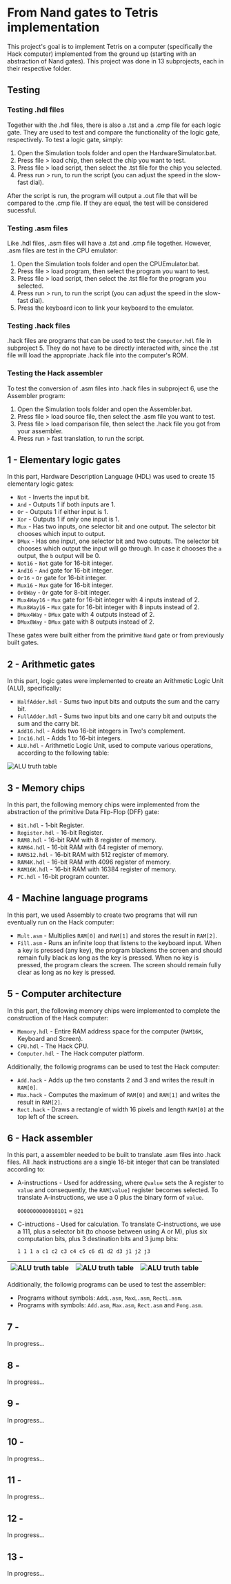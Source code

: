 # From Nand gates to Tetris implementation

This project's goal is to implement Tetris on a computer (specifically the Hack computer) implemented from the ground up (starting with an abstraction of Nand gates). This project was done in 13 subprojects, each in their respective folder.

## Testing

### Testing .hdl files

Together with the .hdl files, there is also a .tst and a .cmp file for each logic gate. They are used to test and compare the functionality of the logic gate, respectively. To test a logic gate, simply:

1. Open the Simulation tools folder and open the HardwareSimulator.bat.
2. Press file > load chip, then select the chip you want to test.
3. Press file > load script, then select the .tst file for the chip you selected.
4. Press run > run, to run the script (you can adjust the speed in the slow-fast dial).

After the script is run, the program will output a .out file that will be compared to the .cmp file. If they are equal, the test will be considered sucessful.

### Testing .asm files

Like .hdl files, .asm files will have a .tst and .cmp file together. However, .asm files are test in the CPU emulator:

1. Open the Simulation tools folder and open the CPUEmulator.bat.
2. Press file > load program, then select the program you want to test.
3. Press file > load script, then select the .tst file for the program you selected.
4. Press run > run, to run the script (you can adjust the speed in the slow-fast dial).
5. Press the keyboard icon to link your keyboard to the emulator.

### Testing .hack files

.hack files are programs that can be used to test the `Computer.hdl` file in subproject 5. They do not have to be directly interacted with, since the .tst file will load the appropriate .hack file into the computer's ROM.

### Testing the Hack assembler

To test the conversion of .asm files into .hack files in subproject 6, use the Assembler program:

1. Open the Simulation tools folder and open the Assembler.bat.
2. Press file > load source file, then select the .asm file you want to test.
3. Press file > load comparison file, then select the .hack file you got from your assembler.
4. Press run > fast translation, to run the script.

## 1 - Elementary logic gates

In this part, Hardware Description Language (HDL) was used to create 15 elementary logic gates: 

+ `Not` - Inverts the input bit.
+ `And` - Outputs 1 if both inputs are 1.
+ `Or` - Outputs 1 if either input is 1.
+ `Xor` - Outputs 1 if only one input is 1.
+ `Mux` - Has two inputs, one selector bit and one output. The selector bit chooses which input to output.
+ `DMux` - Has one input, one selector bit and two outputs. The selector bit chooses which output the input will go through. In case it chooses the `a` output, the `b` output will be 0.
+ `Not16` - `Not` gate for 16-bit integer.
+ `And16` - `And` gate for 16-bit integer.
+ `Or16` - `Or` gate for 16-bit integer.
+ `Mux16` - `Mux` gate for 16-bit integer.
+ `Or8Way` - `Or` gate for 8-bit integer.
+ `Mux4Way16` - `Mux` gate for 16-bit integer with 4 inputs instead of 2.
+ `Mux8Way16` - `Mux` gate for 16-bit integer with 8 inputs instead of 2.
+ `DMux4Way` - `DMux` gate with 4 outputs  instead of 2.
+ `DMux8Way` - `DMux` gate with 8 outputs  instead of 2.

These gates were built either from the primitive `Nand` gate or from previously built gates.


## 2 - Arithmetic gates

In this part, logic gates were implemented to create an Arithmetic Logic Unit (ALU), specifically: 

+ `HalfAdder.hdl` - Sums two input bits and outputs the sum and the carry bit.
+ `FullAdder.hdl` - Sums two input bits and one carry bit and outputs the sum and the carry bit.
+ `Add16.hdl` - Adds two 16-bit integers in Two's complement.
+ `Inc16.hdl` - Adds 1 to 16-bit integers.
+ `ALU.hdl` - Arithmetic Logic Unit, used to compute various operations, according to the following table:

![ALU truth table](https://github.com/rokobo/From-Nand-gates-to-Tetris-implementation/blob/main/images/ALU_truth_table.png?raw=true)

## 3 - Memory chips

In this part, the following memory chips were implemented from the abstraction of the primitive Data Flip-Flop (DFF) gate:

+ `Bit.hdl` - 1-bit Register.
+ `Register.hdl` - 16-bit Register.
+ `RAM8.hdl` - 16-bit RAM with 8 register of memory.
+ `RAM64.hdl` - 16-bit RAM with 64 register of memory.
+ `RAM512.hdl` - 16-bit RAM with 512 register of memory.
+ `RAM4K.hdl` - 16-bit RAM with 4096 register of memory.
+ `RAM16K.hdl` - 16-bit RAM with 16384 register of memory.
+ `PC.hdl` - 16-bit program counter.

## 4 - Machine language programs

In this part, we used Assembly to create two programs that will run eventually run on the Hack computer:

+ `Mult.asm` - Multiplies `RAM[0]` and `RAM[1]` and stores the result in `RAM[2]`.
+ `Fill.asm` - Runs an infinite loop that listens to the keyboard input. When a key is pressed (any key), the program blackens the screen and should remain fully black as long as the key is pressed. When no key is pressed, the program clears the screen. The screen should remain fully clear as long as no key is pressed.

## 5 - Computer architecture

In this part, the following memory chips were implemented to complete the construction of the Hack computer:

+ `Memory.hdl` - Entire RAM address space for the computer (`RAM16K`, Keyboard and Screen).
+ `CPU.hdl` - The Hack CPU.
+ `Computer.hdl` - The Hack computer platform.

Additionally, the followig programs can be used to test the Hack computer:

+ `Add.hack` - Adds up the two constants 2 and 3 and writes the result in `RAM[0]`.
+ `Max.hack` - Computes the maximum of `RAM[0]` and `RAM[1]` and writes the result in `RAM[2]`.
+ `Rect.hack` - Draws a rectangle of width 16 pixels and length `RAM[0]` at the top left of the screen.

## 6 - Hack assembler

In this part, a assembler needed to be built to translate .asm files into .hack files. All .hack instructions are a single 16-bit integer that can be translated according to:

+ A-instructions - Used for addressing, where `@value` sets the A register to `value` and consequently, the `RAM[value]` register becomes selected. To translate A-instructions, we use a 0 plus the binary form of `value`.

    `0000000000010101` = `@21`
+ C-intructions - Used for calculation. To translate C-instructions, we use a 111, plus a selector bit (to choose between using A or M), plus six computation bits, plus 3 destination bits and 3 jump bits:

    `1 1 1 a c1 c2 c3 c4 c5 c6 d1 d2 d3 j1 j2 j3`

|![ALU truth table](https://github.com/rokobo/From-Nand-gates-to-Tetris-implementation/blob/main/images/Computation_bits.png?raw=true)|![ALU truth table](https://github.com/rokobo/From-Nand-gates-to-Tetris-implementation/blob/main/images/Destination_bits.png?raw=true) |![ALU truth table](https://github.com/rokobo/From-Nand-gates-to-Tetris-implementation/blob/main/images/Jump_bits.png?raw=true)|
|-|-|-|

Additionally, the followig programs can be used to test the assembler:

+ Programs without symbols: `AddL.asm`, `MaxL.asm`, `RectL.asm`.
+ Programs with symbols: `Add.asm`, `Max.asm`, `Rect.asm` and `Pong.asm`.

## 7 -

In progress...

## 8 -

In progress...

## 9 -

In progress...

## 10 -

In progress...

## 11 -

In progress...

## 12 -

In progress...

## 13 -

In progress...
